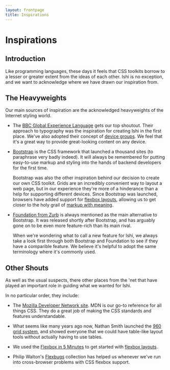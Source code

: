 ```yaml
---
layout: frontpage
title: Inspirations
---
```


# Inspirations

## Introduction

Like programming languages, these days it feels that CSS toolkits borrow to a lesser or greater extent from the ideas of each other. Ishi is no exception, and we want to acknowledge where we have drawn our inspiration from.

## The Heavyweights

<p class="leader">Our main sources of inspiration are the acknowledged heavyweights of the Internet styling world.</p>

* The [BBC Global Experience Language](http://www.bbc.co.uk/gel) gets our top shoutout. Their approach to typography was the inspiration for creating Ishi in the first place. We've also adopted their concept of [device groups](device-groups.html). We feel that it's a great way to provide great-looking content on any device.

* [Bootstrap](http://getbootstrap.com/) is the CSS framework that launched a thousand sites (to paraphrase very badly indeed). It will always be remembered for putting easy-to-use markup and styling into the hands of backend developers for the first time.

   Bootstrap was also the other inspiration behind our decision to create our own CSS toolkit. Grids are an incredibly convenient way to layout a web page, but in our experience they're more of a hinderance than a help for supporting different devices. Since Bootstrap was launched, browsers have added support for [flexbox layouts](layouts.html), allowing us to get closer to the holy grail of [markup with meaning](structure.html).

* [Foundation from Zurb](http://foundation.zurb.com/) is always mentioned as the main alternative to Bootstrap. It was released shortly after Bootstrap, and has arguably gone on to be even more feature-rich than its main rival.

   When we're wondering what to call a new feature for Ishi, we always take a look first through both Bootstrap and Foundation to see if they have a comparible feature. We believe it's helpful to adopt the same terminology where it's commonly used.

## Other Shouts

<p class="leader">As well as the usual suspects, there other places from the 'net that have played an important role in guiding what we wanted for Ishi.</p>

In no particular order, they include:

* The [Mozilla Developer Network site](https://developer.mozilla.org/en-US/). MDN is our go-to reference for all things CSS. They do a great job of making the CSS standards and features understandable.

* What seems like many years ago now, Nathan Smith launched the [960 grid system](http://960.gs/), and showed everyone that we could have table-like layout tools without actually having to use tables.

* We used the [Flexbox in 5 Minutes](http://flexboxin5.com) to get started with [flexbox layouts](layouts.html).

* Philip Walton's [Flexbugs](https://github.com/philipwalton/flexbugs) collection has helped us whenever we've run into cross-browser problems with CSS flexbox support.